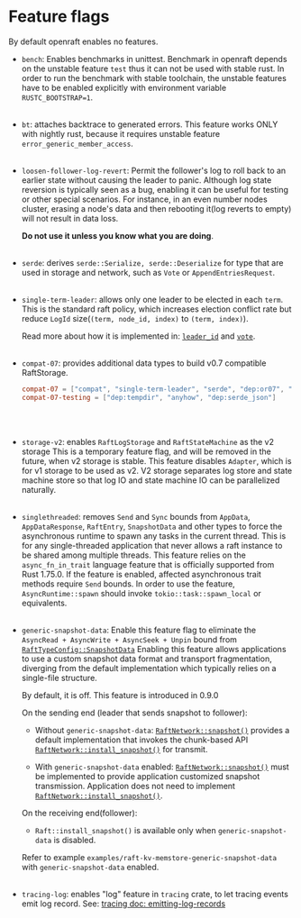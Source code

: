 # Feature flags

By default openraft enables no features.

- `bench`: Enables benchmarks in unittest. Benchmark in openraft depends on the unstable feature
  `test` thus it can not be used with stable rust. In order to run the benchmark with stable
  toolchain, the unstable features have to be enabled explicitly with environment variable
  `RUSTC_BOOTSTRAP=1`.
  <br/><br/>

- `bt`:
  attaches backtrace to generated errors. This feature works ONLY with nightly rust, because it requires unstable feature `error_generic_member_access`.
  <br/><br/>

- `loosen-follower-log-revert`:
  Permit the follower's log to roll back to an earlier state without causing the leader to panic.
  Although log state reversion is typically seen as a bug, enabling it can be useful for testing or other special scenarios.
  For instance, in an even number nodes cluster, erasing a node's data and then rebooting it(log reverts to empty) will not result in data loss.

  **Do not use it unless you know what you are doing**.
  <br/><br/>

- `serde`: derives `serde::Serialize, serde::Deserialize` for type that are used
  in storage and network, such as `Vote` or `AppendEntriesRequest`.
  <br/><br/>

- `single-term-leader`: allows only one leader to be elected in each `term`.
  This is the standard raft policy, which increases election conflict rate
  but reduce `LogId` size(`(term, node_id, index)` to `(term, index)`).

  Read more about how it is implemented in:
  [`leader_id`](crate::docs::data::leader_id)
  and [`vote`](crate::docs::data::vote).
  <br/><br/>

- `compat-07`: provides additional data types to build v0.7 compatible RaftStorage.

   ```toml
   compat-07 = ["compat", "single-term-leader", "serde", "dep:or07", "compat-07-testing"]
   compat-07-testing = ["dep:tempdir", "anyhow", "dep:serde_json"]
   ```
  <br/><br/>

- `storage-v2`: enables `RaftLogStorage` and `RaftStateMachine` as the v2 storage
  This is a temporary feature flag, and will be removed in the future, when v2 storage is stable.
  This feature disables `Adapter`, which is for v1 storage to be used as v2.
  V2 storage separates log store and state machine store so that log IO and state machine IO can be parallelized naturally.
  <br/><br/>

- `singlethreaded`: removes `Send` and `Sync` bounds from `AppData`, `AppDataResponse`, `RaftEntry`, `SnapshotData`
  and other types to force the  asynchronous runtime to spawn any tasks in the current thread.
  This is for any single-threaded application that never allows a raft instance to be shared among multiple threads.
  This feature relies on the `async_fn_in_trait` language feature that is officially supported from Rust 1.75.0.
  If the feature is enabled, affected asynchronous trait methods require `Send` bounds.
  In order to use the feature, `AsyncRuntime::spawn` should invoke `tokio::task::spawn_local` or equivalents.
  <br/><br/>

- `generic-snapshot-data`: Enable this feature flag
  to eliminate the `AsyncRead + AsyncWrite + AsyncSeek + Unpin` bound
  from [`RaftTypeConfig::SnapshotData`](crate::RaftTypeConfig::SnapshotData)
  Enabling this feature allows applications to use a custom snapshot data format and transport fragmentation,
  diverging from the default implementation which typically relies on a single-file structure.

  By default, it is off.
  This feature is introduced in 0.9.0

  On the sending end (leader that sends snapshot to follower):

  - Without `generic-snapshot-data`: [`RaftNetwork::snapshot()`]
    provides a default implementation that invokes the chunk-based API
    [`RaftNetwork::install_snapshot()`] for transmit.

  - With `generic-snapshot-data` enabled: [`RaftNetwork::snapshot()`]
    must be implemented to provide application customized snapshot transmission.
    Application does not need to implement [`RaftNetwork::install_snapshot()`].
  
  On the receiving end(follower):
  
  - `Raft::install_snapshot()` is available only when `generic-snapshot-data` is disabled.

  Refer to example `examples/raft-kv-memstore-generic-snapshot-data` with `generic-snapshot-data` enabled.
  <br/><br/>

- `tracing-log`: enables "log" feature in `tracing` crate, to let tracing events
  emit log record.
  See: [tracing doc: emitting-log-records](https://docs.rs/tracing/latest/tracing/#emitting-log-records)

[`RaftNetwork::snapshot()`]: crate::network::RaftNetwork::snapshot
[`RaftNetwork::install_snapshot()`]: crate::network::RaftNetwork::install_snapshot